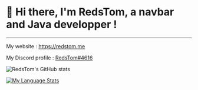 # 👋 Hi there, I'm RedsTom, a navbar and Java developper !
---
My website : https://redstom.me

My Discord profile : [RedsTom#4616](https://discord.com/users/723471302123323434)

![RedsTom's GitHub stats](https://github-readme-stats.vercel.app/api?username=RedsTom&show_icons=true&theme=github_dark)

[![My Language Stats](https://github-readme-stats.vercel.app/api/top-langs/?username=RedsTom&langs_count=5&theme=github_dark)]()

<!--
**RedsTom/RedsTom** is a ✨ _special_ ✨ repository because its `README.md` (this file) appears on your GitHub profile.

Here are some ideas to get you started:

- 🔭 I’m currently working on ...
- 🌱 I’m currently learning ...
- 👯 I’m looking to collaborate on ...
- 🤔 I’m looking for help with ...
- 💬 Ask me about ...
- 📫 How to reach me: ...
- 😄 Pronouns: ...
- ⚡ Fun fact: ...
-->
